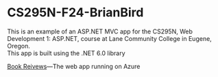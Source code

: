 # CS295N-F24-BrianBird

This is an example of an ASP.NET MVC app for the CS295N, Web Development 1: ASP.NET, course at Lane Community College in Eugene, Oregon.  
This app is built using the .NET 6.0 library

[Book Reivews](https://bookreviews-2024.azurewebsites.net/)&mdash;The web app running on Azure
